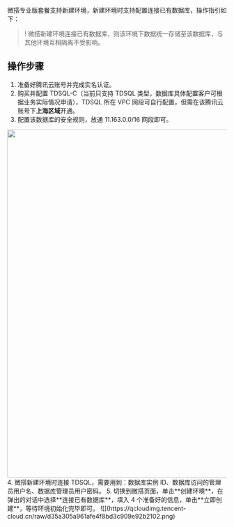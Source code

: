 微搭专业版套餐支持新建环境，新建环境时支持配置连接已有数据库，操作指引如下：
>! 微搭新建环境连接已有数据库，则该环境下数据统一存储至该数据库，与其他环境互相隔离不受影响。  

## 操作步骤
1. 准备好腾讯云账号并完成实名认证。
2. 购买并配置 TDSQL-C（当前只支持 TDSQL 类型，数据库具体配置客户可根据业务实际情况申请），TDSQL 所在 VPC 网段可自行配置，但需在该腾讯云账号下**上海区域**开通。
3. 配置该数据库的安全规则，放通 11.163.0.0/16 网段即可。
<img style="width:800px; max-width: inherit;" src="https://qcloudimg.tencent-cloud.cn/raw/9da72757d6a7e8ad71e531e20832db54.png" />
4. 微搭新建环境时连接 TDSQL，需要用到：数据库实例 ID、数据库访问的管理员用户名、数据库管理员用户密码。
5. 切换到微搭页面，单击**创建环境**，在弹出的对话中选择**连接已有数据库**，填入 4 个准备好的信息，单击**立即创建**，等待环境初始化完毕即可。
![](https://qcloudimg.tencent-cloud.cn/raw/d35a305a961afe4f8bd3c909e92b2102.png)
